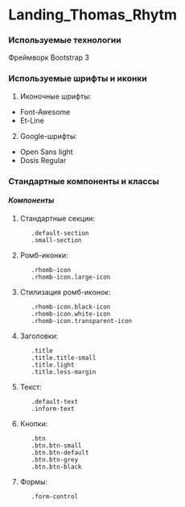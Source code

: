 # Landing_Thomas_Rhytm

### Используемые технологии

Фреймворк Bootstrap 3

### Используемые шрифты и иконки

1. Иконочные шрифты:
* Font-Awesome
* Et-Line
2. Google-шрифты:
* Open Sans light
* Dosis Regular

### Стандартные компоненты и классы

#### _Компоненты_

1. Стандартные секции:

          .default-section    
          .small-section
    
2. Ромб-иконки:
      
          .rhomb-icon
          .rhomb-icon.large-icon
      
3. Стилизация ромб-иконок:
          
          .rhomb-icon.black-icon
          .rhomb-icon.white-icon
          .rhomb-icon.transparent-icon
          
4. Заголовки:

          .title
          .title.title-small
          .title.light
          .title.less-margin
          
5. Текст: 

          .default-text 
          .inform-text
          
6. Кнопки: 

          .btn
          .btn.btn-small
          .btn.btn-default
          .btn.btn-grey
          .btn.btn-black
          
7. Формы:

          .form-control

